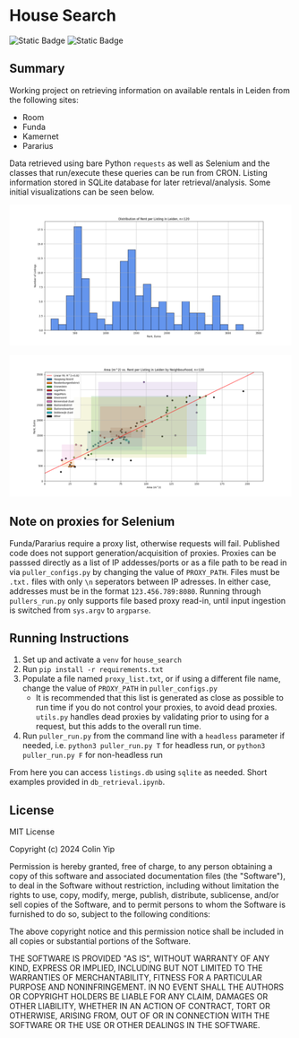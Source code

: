 # House Search

![Static Badge](https://img.shields.io/badge/code_style-black-black)
![Static Badge](https://img.shields.io/badge/license-MIT-8A2BE2)

## Summary
Working project on retrieving information on available rentals in Leiden from the following sites:
* Room
* Funda
* Kamernet
* Pararius


Data retrieved using bare Python `requests` as well as Selenium and the classes that run/execute these queries can be run from CRON. Listing information stored in SQLite database for later retrieval/analysis. Some initial visualizations can be seen below.

![hist](static/rent_distribution.png)

![lin_fit_by_nh_boxed](static/lin_fit_rent_area_by_nh_boxed.png)

## Note on proxies for Selenium
Funda/Pararius require a proxy list, otherwise requests will fail. Published code does not support generation/acquisition of proxies. Proxies can be passsed directly as a list of IP addesses/ports or as a file path to be read in via `puller_configs.py` by changing the value of `PROXY_PATH`. Files must be `.txt.` files with only `\n` seperators between IP adresses. In either case, addresses must be in the format `123.456.789:8080`. Running through `pullers_run.py` only supports file based proxy read-in, until input ingestion is switched from `sys.argv` to `argparse`.

## Running Instructions
1. Set up and activate a `venv` for `house_search`
2. Run `pip install -r requirements.txt`
3. Populate a file named `proxy_list.txt`, or if using a different file name, change the value of `PROXY_PATH` in `puller_configs.py`
    * It is recommended that this list is generated as close as possible to run time if you do not control your proxies, to avoid dead proxies. `utils.py` handles dead proxies by validating prior to using for a request, but this adds to the overall run time.
4. Run `puller_run.py` from the command line with a `headless` parameter if needed, i.e. `python3 puller_run.py T` for headless run, or `python3 puller_run.py F` for non-headless run

From here you can access `listings.db` using `sqlite` as needed. Short examples provided in `db_retrieval.ipynb`.

## License

MIT License 

Copyright (c) 2024 Colin Yip

Permission is hereby granted, free of charge, to any person obtaining a copy
of this software and associated documentation files (the "Software"), to deal
in the Software without restriction, including without limitation the rights
to use, copy, modify, merge, publish, distribute, sublicense, and/or sell
copies of the Software, and to permit persons to whom the Software is
furnished to do so, subject to the following conditions:

The above copyright notice and this permission notice shall be included in all
copies or substantial portions of the Software.

THE SOFTWARE IS PROVIDED "AS IS", WITHOUT WARRANTY OF ANY KIND, EXPRESS OR
IMPLIED, INCLUDING BUT NOT LIMITED TO THE WARRANTIES OF MERCHANTABILITY,
FITNESS FOR A PARTICULAR PURPOSE AND NONINFRINGEMENT. IN NO EVENT SHALL THE
AUTHORS OR COPYRIGHT HOLDERS BE LIABLE FOR ANY CLAIM, DAMAGES OR OTHER
LIABILITY, WHETHER IN AN ACTION OF CONTRACT, TORT OR OTHERWISE, ARISING FROM,
OUT OF OR IN CONNECTION WITH THE SOFTWARE OR THE USE OR OTHER DEALINGS IN THE
SOFTWARE.
